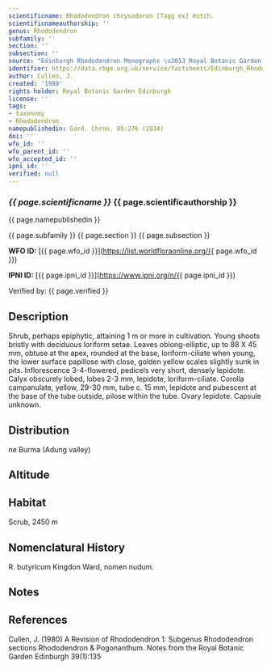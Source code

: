 ```yaml
---
scientificname: Rhododendron chrysodoron [Tagg ex] Hutch.
scientificnameauthorship: ''
genus: Rhododendron
subfamily: ''
section: ''
subsection: ''
source: "Edinburgh Rhododendron Monographs \u2013 Royal Botanic Garden Edinburgh"
identifier: https://data.rbge.org.uk/service/factsheets/Edinburgh_Rhododendron_Monographs.xhtml
author: Cullen, J.
created: '1980'
rights holder: Royal Botanic Garden Edinburgh
license: ''
tags:
- taxonomy
- Rhododendron
namepublishedin: Gard. Chron. 95:276 (1934)
doi: ''
wfo_id: ''
wfo_parent_id: ''
wfo_accepted_id: ''
ipni_id: ''
verified: null
---
```

### _{{ page.scientificname }}_ {{ page.scientificauthorship }}
 {{ page.namepublishedin }}

{{ page.subfamily }} {{ page.section }} {{ page.subsection }}

**WFO ID:** [{{ page.wfo_id }}](https://list.worldfloraonline.org/{{ page.wfo_id }})

**IPNI ID:** [{{ page.ipni_id }}](https://www.ipni.org/n/{{ page.ipni_id }})

Verified by: {{ page.verified }}



## Description
Shrub, perhaps epiphytic, attaining 1 m or more in cultivation. Young shoots bristly with deciduous loriform setae. Leaves oblong-elliptic, up to 88 X 45 mm, obtuse at the apex, rounded at the base, loriform-ciliate when young, the lower surface papillose with close, golden yellow scales slightly sunk in pits. Inflorescence 3-4-fIowered, pedicels very short, densely lepidote. Calyx obscurely lobed, lobes 2-3 mm, lepidote, loriform-ciliate. Corolla campanulate, yellow, 29-30 mm, tube c. 15 mm, lepidote and pubescent at the base of the tube outside, pilose within the tube. Ovary lepidote. Capsule unknown.

## Distribution
ne Burma (Adung valley)

## Altitude


## Habitat
Scrub, 2450 m

## Nomenclatural History
R. butyricum Kingdon Ward, nomen nudum.
                       
## Notes


## References

Cullen, J. (1980) A Revision of Rhododendron 1: Subgenus Rhododendron sections Rhododendron & Pogonanthum. Notes from the Royal Botanic Garden Edinburgh 39(1):135
